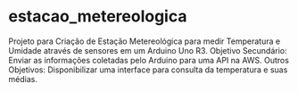 # estacao_metereologica
Projeto para Criação de Estação Metereológica para medir Temperatura e Umidade através de sensores em um Arduino Uno R3.
Objetivo Secundário: Enviar as informações coletadas pelo Arduino para uma API na AWS.
Outros Objetivos: Disponibilizar uma interface para consulta da temperatura e suas médias.
